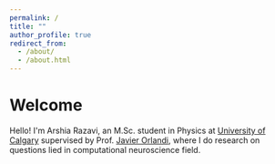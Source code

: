 ```yaml
---
permalink: /
title: ""
author_profile: true
redirect_from: 
  - /about/
  - /about.html
---
```


Welcome
====

Hello! I'm Arshia Razavi, an M.Sc. student in Physics at [University of Calgary](https://www.ucalgary.ca) supervised by Prof. [Javier Orlandi](http://javierorlandi.com), where I do research on questions lied in computational neuroscience field.

